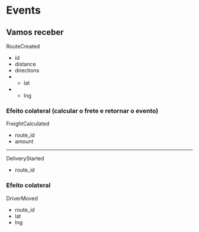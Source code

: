 # Events

## Vamos receber

RouteCreated

- id
- distance
- directions
- - lat
- - lng

### Efeito colateral (calcular o frete e retornar o evento)

FreightCalculated

- route_id
- amount

---

DeliveryStarted

- route_id

### Efeito colateral

DriverMoved

- route_id
- lat
- lng
